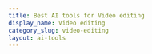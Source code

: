 ```yaml
---
title: Best AI tools for Video editing
display_name: Video editing
category_slug: video-editing
layout: ai-tools
---
```

